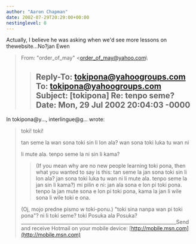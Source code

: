 ```yaml
---
author: "Aaron Chapman"
date: 2002-07-29T20:29:00+00:00
nestinglevel: 0
---
```

Actually, I believe he was asking when we'd see more lessons on thewebsite...No?jan Ewen
>From: "order\_of\_may" <[order_of_may@yahoo.com](mailto://order_of_may@yahoo.com)\
>>Reply-To: [tokipona@yahoogroups.com](mailto://tokipona@yahoogroups.com)\
>To: [tokipona@yahoogroups.com](mailto://tokipona@yahoogroups.com)\
>Subject: \[tokipona\] Re: tenpo seme?
>Date: Mon, 29 Jul 2002 20:04:03 -0000
>>---
 In tokipona@y..., interlingue@g... wrote:

> 
> toki!
>toki!
>> 
> tan seme la wan sona toki sin li lon ala? wan sona toki luka tu wan ni
> 
> li mute ala. tenpo seme la ni sin li kama?
>>(If you mean why are no new people learning toki pona, then what you
>wanted to say is this:
> tan seme la jan sona toki sin li lon ala? jan sona toki luka tu wan ni
> li mute ala. tenpo seme la jan sin li kama?)
>>mi pilin e ni: jan ala sona e lon pi toki pona. tenpo la jan mute sona
>e lon pi toki pona, kama la jan li wile sona li wile toki e ona.
>> 
> (Oj, mojo predne pismo w toki-ponu.)
>"toki sina nanpa wan pi toki pona"? ni li toki seme? toki Posuka ala
>Posuka?
>\_\_\_\_\_\_\_\_\_\_\_\_\_\_\_\_\_\_\_\_\_\_\_\_\_\_\_\_\_\_\_\_\_\_\_\_\_\_\_\_\_\_\_\_\_\_\_\_\_\_\_\_\_\_\_\_\_\_\_\_\_\_\_\_\_Send and receive Hotmail on your mobile device: [http://mobile.msn.com](http://mobile.msn.com)